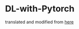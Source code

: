 # DL-with-Pytorch

translated and modified from [here](https://github.com/HerrWangkv/Dive-into-DL-PyTorch)
